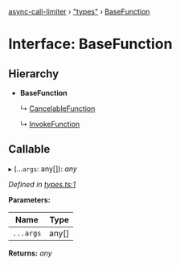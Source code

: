 [async-call-limiter](../README.md) › ["types"](../modules/_types_.md) › [BaseFunction](_types_.basefunction.md)

# Interface: BaseFunction

## Hierarchy

* **BaseFunction**

  ↳ [CancelableFunction](_types_.cancelablefunction.md)

  ↳ [InvokeFunction](_callreduce_.invokefunction.md)

## Callable

▸ (...`args`: any[]): *any*

*Defined in [types.ts:1](https://github.com/SpudNyk/async-call-limiter/blob/a5b269b/src/types.ts#L1)*

**Parameters:**

Name | Type |
------ | ------ |
`...args` | any[] |

**Returns:** *any*
